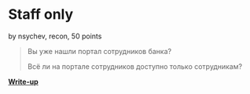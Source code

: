 # Staff only

by nsychev, recon, 50 points

> Вы уже нашли портал сотрудников банка?
> 
> Всё ли на портале сотрудников доступно только сотрудникам?

**[Write-up](WRITEUP.md)**
